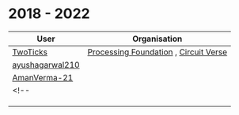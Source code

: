# 2018 - 2022 
| User                                                                         | Organisation                                           |
|------------------------------------------------------------------------------|--------------------------------------------------------|
| [TwoTicks](http://www.github.com/two-ticks)                                  | [Processing Foundation](http://www.github.com/processing) , [Circuit Verse](http://www.github.com/CircuitVerse)|
| [ayushagarwal210](http://www.github.com/ayushagarwal210)                     |                                                         |
| [AmanVerma-21](http://www.github.com/AMsteel)                                |                                                         |
<!--|                                                                              |                                                         |
|                                                                              |                                                         |
|                                                                              |                                                         |
|                                                                              |                                                         |-->

